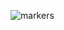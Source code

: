 ![markers](https://github.com/LuizLaender/FreeCodeCamp/assets/79274198/396bc865-e9b3-4db4-bc66-6140840b6937)
